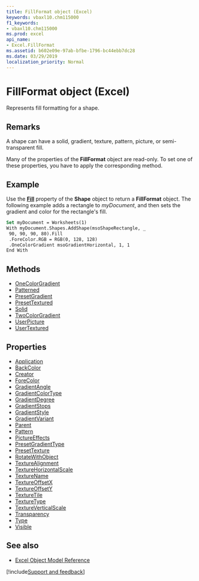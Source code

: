 ```yaml
---
title: FillFormat object (Excel)
keywords: vbaxl10.chm115000
f1_keywords:
- vbaxl10.chm115000
ms.prod: excel
api_name:
- Excel.FillFormat
ms.assetid: b602e09e-97ab-bfbe-1796-bc44ebb7dc28
ms.date: 03/29/2019
localization_priority: Normal
---
```



# FillFormat object (Excel)

Represents fill formatting for a shape.


## Remarks

A shape can have a solid, gradient, texture, pattern, picture, or semi-transparent fill.

Many of the properties of the **FillFormat** object are read-only. To set one of these properties, you have to apply the corresponding method.


## Example

Use the **[Fill](Excel.Shape.Fill.md)** property of the **Shape** object to return a **FillFormat** object. The following example adds a rectangle to _myDocument_, and then sets the gradient and color for the rectangle's fill.

```vb
Set myDocument = Worksheets(1) 
With myDocument.Shapes.AddShape(msoShapeRectangle, _ 
 90, 90, 90, 80).Fill 
 .ForeColor.RGB = RGB(0, 128, 128) 
 .OneColorGradient msoGradientHorizontal, 1, 1 
End With
```


## Methods

- [OneColorGradient](Excel.FillFormat.OneColorGradient.md)
- [Patterned](Excel.FillFormat.Patterned.md)
- [PresetGradient](Excel.FillFormat.PresetGradient.md)
- [PresetTextured](Excel.FillFormat.PresetTextured.md)
- [Solid](Excel.FillFormat.Solid.md)
- [TwoColorGradient](Excel.FillFormat.TwoColorGradient.md)
- [UserPicture](Excel.FillFormat.UserPicture.md)
- [UserTextured](Excel.FillFormat.UserTextured.md)

## Properties

- [Application](Excel.FillFormat.Application.md)
- [BackColor](Excel.FillFormat.BackColor.md)
- [Creator](Excel.FillFormat.Creator.md)
- [ForeColor](Excel.FillFormat.ForeColor.md)
- [GradientAngle](Excel.FillFormat.GradientAngle.md)
- [GradientColorType](Excel.FillFormat.GradientColorType.md)
- [GradientDegree](Excel.FillFormat.GradientDegree.md)
- [GradientStops](Excel.FillFormat.GradientStops.md)
- [GradientStyle](Excel.FillFormat.GradientStyle.md)
- [GradientVariant](Excel.FillFormat.GradientVariant.md)
- [Parent](Excel.FillFormat.Parent.md)
- [Pattern](Excel.FillFormat.Pattern.md)
- [PictureEffects](Excel.FillFormat.PictureEffects.md)
- [PresetGradientType](Excel.FillFormat.PresetGradientType.md)
- [PresetTexture](Excel.FillFormat.PresetTexture.md)
- [RotateWithObject](Excel.FillFormat.RotateWithObject.md)
- [TextureAlignment](Excel.FillFormat.TextureAlignment.md)
- [TextureHorizontalScale](Excel.FillFormat.TextureHorizontalScale.md)
- [TextureName](Excel.FillFormat.TextureName.md)
- [TextureOffsetX](Excel.FillFormat.TextureOffsetX.md)
- [TextureOffsetY](Excel.FillFormat.TextureOffsetY.md)
- [TextureTile](Excel.FillFormat.TextureTile.md)
- [TextureType](Excel.FillFormat.TextureType.md)
- [TextureVerticalScale](Excel.FillFormat.TextureVerticalScale.md)
- [Transparency](Excel.FillFormat.Transparency.md)
- [Type](Excel.FillFormat.Type.md)
- [Visible](Excel.FillFormat.Visible.md)


## See also

- [Excel Object Model Reference](overview/Excel/object-model.md)

[!include[Support and feedback](~/includes/feedback-boilerplate.md)]
